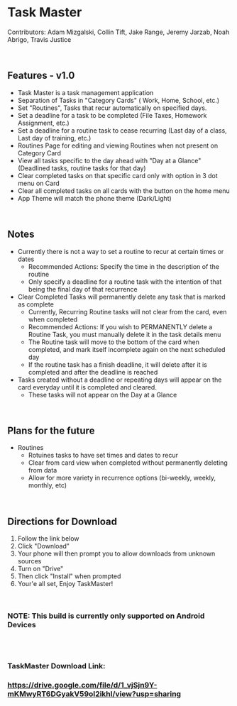 # Task Master

Contributors: Adam Mizgalski, Collin Tift, Jake Range, Jeremy Jarzab, Noah Abrigo, Travis Justice

<br/>

## Features - v1.0
- Task Master is a task management application
- Separation of Tasks in "Category Cards" ( Work, Home, School, etc.)
- Set "Routines", Tasks that recur automatically on specified days.
- Set a deadline for a task to be completed (File Taxes, Homework Assignment, etc.)
- Set a deadline for a routine task to cease recurring (Last day of a class, Last day of training, etc.)
- Routines Page for editing and viewing Routines when not present on Category Card
- View all tasks specific to the day ahead with "Day at a Glance" (Deadlined tasks, routine tasks for that day)
- Clear completed tasks on that specific card only with option in 3 dot menu on Card
- Clear all completed tasks on all cards with the button on the home menu
- App Theme will match the phone theme (Dark/Light)

<br/>

## Notes
- Currently there is not a way to set a routine to recur at certain times or dates
    - Recommended Actions: Specify the time in the description of the routine
    - Only specify a deadline for a routine task with the intention of that being the final day of that recurrence
- Clear Completed Tasks will permanently delete any task that is marked as complete
    - Currently, Recurring Routine tasks will not clear from the card, even when completed
    - Recommended Actions: If you wish to PERMANENTLY delete a Routine Task, you must manually delete it in the task details menu
    - The Routine task will move to the bottom of the card when completed, and mark itself incomplete again on the next scheduled day
    - If the routine task has a finish deadline, it will delete after it is completed and after the deadline is reached
- Tasks created without a deadline or repeating days will appear on the card everyday until it is completed and cleared.
    - These tasks will not appear on the Day at a Glance

<br/>

## Plans for the future

- Routines
    - Rotuines tasks to have set times and dates to recur
    - Clear from card view when completed without permanently deleting from data
    - Allow for more variety in recurrence options (bi-weekly, weekly, monthly, etc)


<br/>

## Directions for Download

1) Follow the link below
2) Click "Download"
3) Your phone will then prompt you to allow downloads from unknown sources
4) Turn on "Drive"
5) Then click "Install" when prompted
6) Your'e all set, Enjoy TaskMaster!

<br/>

### NOTE: This build is currently only supported on Android Devices  
  
<br/><br/>

### TaskMaster Download Link:
### https://drive.google.com/file/d/1_vjSjn9Y-mKMwyRT6DGyakV59oI2ikhl/view?usp=sharing
